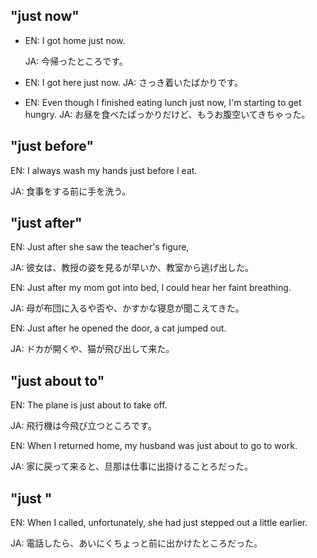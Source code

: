 ## "just now"

- EN: I got home just now.

  JA: 今帰ったところです。

- EN: I got here just now.
  JA: さっき着いたばかりです。

- EN: Even though I finished eating lunch just now, I'm starting to get hungry.
JA: お昼を食べたばっかりだけど、もうお腹空いてきちゃった。

## "just before"

EN: I always wash my hands just before I eat.

JA: 食事をする前に手を洗う。

## "just after"

EN: Just after she saw the teacher's figure,

JA: 彼女は、教授の姿を見るが早いか、教室から逃げ出した。

EN: Just after my mom got into bed, I could hear her faint breathing.

JA: 母が布団に入るや否や、かすかな寝息が聞こえてきた。

EN: Just after he opened the door, a cat jumped out.

JA: ドカが開くや、猫が飛び出して来た。

## "just about to"

EN: The plane is just about to take off.

JA: 飛行機は今飛び立つところです。

EN: When I returned home, my husband was just about to go to work.

JA: 家に戻って来ると、旦那は仕事に出掛けることろだった。

## "just <ACTION> <TIME>"

EN: When I called, unfortunately, she had just stepped out a little earlier.

JA: 電話したら、あいにくちょっと前に出かけたところだった。
